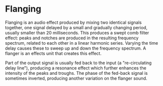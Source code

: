 # Flanging

Flanging is an audio effect produced by mixing two identical signals together, one signal delayed by a small and gradually changing period,
usually smaller than 20 milliseconds. This produces a swept comb filter effect: peaks and notches are produced in the resulting frequency 
spectrum, related to each other in a linear harmonic series. Varying the time delay causes these to sweep up and down the frequency 
spectrum. A flanger is an effects unit that creates this effect.

Part of the output signal is usually fed back to the input (a "re-circulating delay line"), producing a resonance effect which further 
enhances the intensity of the peaks and troughs. The phase of the fed-back signal is sometimes inverted, producing another variation 
on the flanger sound.


